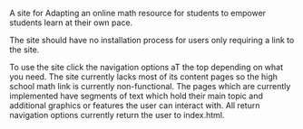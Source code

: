 A site for Adapting an online math resource for students to empower students learn at their own pace.

The site should have no installation process for users only requiring a link to the site.

To use the site click the navigation options aT the top depending on what you need.
The site currently lacks most of its content pages so the high school math link is currently non-functional.
The pages which are currently implemented have segments of text which hold their main topic and additional graphics or features the user can interact with.
All return navigation options currently return the user to index.html.